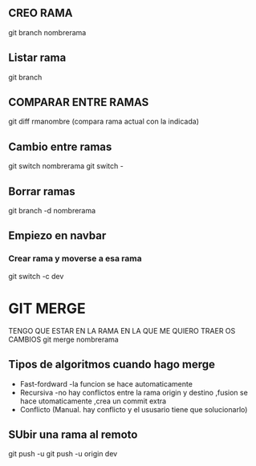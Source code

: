## CREO RAMA
git branch nombrerama
## Listar rama 
git branch
## COMPARAR ENTRE RAMAS
git diff rmanombre (compara rama actual con la indicada)
## Cambio entre ramas
git switch nombrerama
git switch -
## Borrar ramas
git branch -d nombrerama
## Empiezo en navbar
### Crear rama y moverse a esa rama
git switch -c dev

# GIT MERGE
TENGO QUE ESTAR EN LA RAMA EN LA QUE ME QUIERO TRAER OS CAMBIOS
git merge nombrerama
## Tipos de algoritmos cuando hago merge
* Fast-fordward -la funcion se hace automaticamente
* Recursiva -no hay conflictos entre la rama origin y destino ,fusion se hace utomaticamente ,crea un commit extra
* Conflicto (Manual. hay conflicto y el ususario tiene que solucionarlo)

## SUbir una rama al remoto
git push -u <remoto> <rama-que-quiero-subir>
git push -u origin dev
